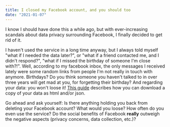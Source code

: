 ```yaml
---
title: I closed my Facebook account, and you should too
date: "2021-01-07"
---
```


I know I should have done this a while ago, but with ever-increasing scandals about data privacy surrounding Facebook, I finally decided to get rid of it.

I haven't used the service in a long time anyway, but I always told myself "what if I needed the data later?", or "what if a friend contacted me, and I didn't respond?", "what if I missed the birthday of someone I'm close with?!". Well, according to my facebook inbox, the only messages I received lately were some random links from people I'm not really in touch with anymore. Birthdays? Do you think someone you haven't talked to in over three years will get mad at you, for forgetting their birthday? And regarding your data: you won't loose it! [This guide](https://www.facebook.com/help/212802592074644) describes how you can download a copy of your data as html and/or json.

Go ahead and ask yourself: Is there anything holding you back from deleting your Facebook account? What would you loose? How often do you even use the service? Do the social benefits of Facebook **really** outweigh the negative aspects (privacy concerns, data collection, etc.)?
